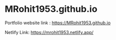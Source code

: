 # MRohit1953.github.io
Portfolio website
link : https://MRohit1953.github.io

Netlify Link: https://mrohit1953.netlify.app/
